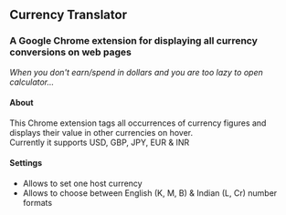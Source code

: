 ## Currency Translator
### A Google Chrome extension for displaying all currency conversions on web pages
_When you don't earn/spend in dollars and you are too lazy to open calculator..._

#### About
This Chrome extension tags all occurrences of currency figures and displays their value in other currencies on hover.
<br>Currently it supports USD, GBP, JPY, EUR & INR

#### Settings
* Allows to set one host currency
* Allows to choose between English (K, M, B) & Indian (L, Cr) number formats
